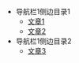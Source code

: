- 导航栏1侧边目录1
    - [文章1](/folder1/article1.md)
    - [文章2](/folder1/article2.md)
- 导航栏1侧边目录2
    - [文章3](/folder1/article3.md)